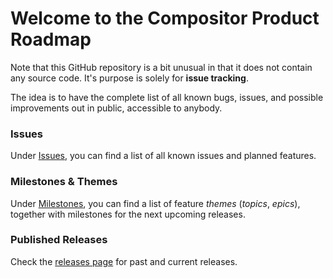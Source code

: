 # Welcome to the Compositor Product Roadmap
 
Note that this GitHub repository is a bit unusual in that it does not contain any source code. It's purpose is solely for **issue tracking**. 

The idea is to have the complete list of all known bugs, issues, and possible improvements out in public, accessible to anybody.
 
### Issues

Under [Issues](https://github.com/ktraunmueller/Compositor/issues), you can find a list of all known issues and planned features.

### Milestones & Themes

Under [Milestones](https://github.com/ktraunmueller/Compositor/milestones), you can find a list of feature _themes_ (_topics_, _epics_), together with milestones for the next upcoming releases. 

### Published Releases

Check the [releases page](https://github.com/ktraunmueller/Compositor/releases) for past and current releases.
